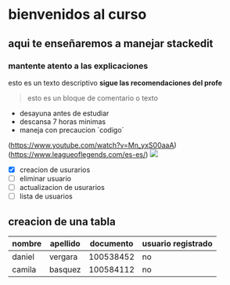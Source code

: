# bienvenidos al curso
## aqui te enseñaremos a manejar stackedit
### mantente atento a las explicaciones
esto es un texto  descriptivo  **sigue las recomendaciones del profe**
>esto es un bloque de comentario o texto
*  desayuna antes de estudiar
* descansa 7 horas minimas
* maneja con precaucion
´codigo´

(https://www.youtube.com/watch?v=Mn_yxS00aaA)
(https://www.leagueoflegends.com/es-es/)
![](https://img.redbull.com/images/c_fill,w_1200,h_600,g_auto,f_auto,q_auto/redbullcom/2022/8/1/ksfga6rlx2ugfhjd9vnk/league-of-legends)

- [x] creacion de usurarios
- [ ] eliminar usuario
- [ ] actualizacion de usurarios
- [ ] lista de usuarios 

## creacion de una tabla
|nombre|apellido|documento |usuario registrado|
|---------|-----|----------| -----            |
|daniel|vergara|100538452|no|
|camila|basquez|100584112|no|




